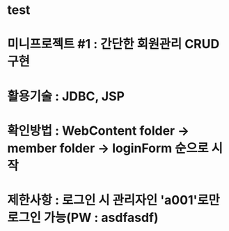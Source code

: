 # test

# 미니프로젝트 #1 : 간단한 회원관리 CRUD 구현
# 활용기술 : JDBC, JSP
# 확인방법 : WebContent folder → member folder → loginForm 순으로 시작
# 제한사항 : 로그인 시 관리자인 'a001'로만 로그인 가능(PW : asdfasdf)   